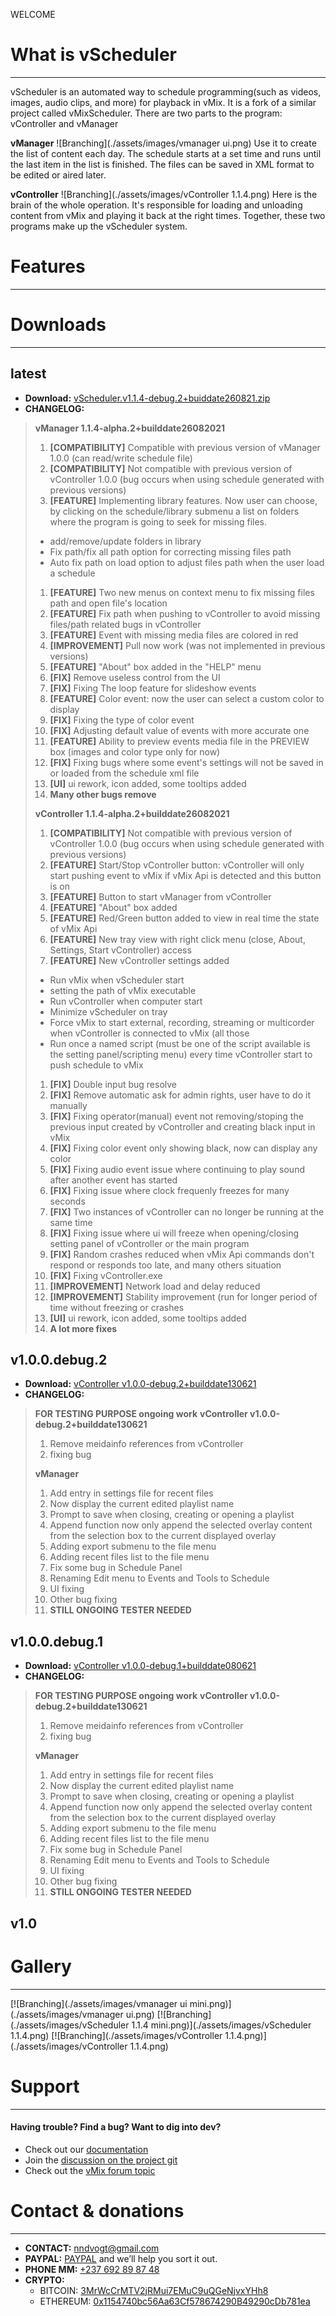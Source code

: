 WELCOME

# What is vScheduler
* * *
vScheduler is an automated way to schedule programming(such as videos, images, audio clips, and more) for playback in vMix. It is a fork of a similar project called vMixScheduler. There are two parts to the program: vController and vManager

**vManager** 
![Branching](./assets/images/vmanager ui.png)
Use it to create the list of content each day. The schedule starts at a set time and runs until the last item in the list is finished. The files can be saved in XML format to be edited or aired later. 

**vController**
![Branching](./assets/images/vController 1.1.4.png)
Here is the brain of the whole operation. It's responsible for loading and unloading content from vMix and playing it back at the right times. Together, these two programs make up the vScheduler system.

# Features
* * *
# Downloads
* * *
## latest
* **Download:** [vScheduler.v1.1.4-debug.2+buiddate260821.zip](https://github.com/237domingo/vScheduler/releases/download/v1.1.4-alpha.2/vScheduler.v1.1.4-debug.2+buiddate260821.zip)
* **CHANGELOG:**
> **vManager 1.1.4-alpha.2+builddate26082021**
> 1. **[COMPATIBILITY]** Compatible with previous version of vManager 1.0.0 (can read/write schedule file)
> 1. **[COMPATIBILITY]** Not compatible with previous version of vController 1.0.0 (bug occurs when using schedule generated with previous versions)
> 1. **[FEATURE]** Implementing library features. Now user can choose, by clicking on the schedule/library submenu a list on folders where the program is going to seek for missing files.
>  - add/remove/update folders in library
>  - Fix path/fix all path option for correcting missing files path
>  - Auto fix path on load option to adjust files path when the user load a schedule
> 1. **[FEATURE]** Two new menus on context menu to fix missing files path and open file's location
> 1. **[FEATURE]** Fix path when pushing to vController to avoid missing files/path related bugs in vController
> 1. **[FEATURE]** Event with missing media files are colored in red
> 1. **[IMPROVEMENT]** Pull now work (was not implemented in previous versions)
> 1. **[FEATURE]** "About" box added in the "HELP" menu
> 1. **[FIX]** Remove useless control from the UI
> 1. **[FIX]** Fixing The loop feature for slideshow events
> 1. **[FEATURE]** Color event: now the user can select a custom color to display
> 1. **[FIX]** Fixing the type of color event
> 1. **[FIX]** Adjusting default value of events with more accurate one
> 1. **[FEATURE]** Ability to preview events media file in the PREVIEW box (images and color type only for now)
> 1. **[FIX]** Fixing bugs where some event's settings will not be saved in or loaded from the schedule xml file
> 1. **[UI]** ui rework, icon added, some tooltips added
> 1. **Many other bugs remove**
> 
> **vController 1.1.4-alpha.2+builddate26082021**
> 1. **[COMPATIBILITY]** Not compatible with previous version of vController 1.0.0 (bug occurs when using schedule generated with previous versions)
> 1. **[FEATURE]**  Start/Stop vController button: vController will only start pushing event to vMix if vMix Api is detected and this button is on
> 1. **[FEATURE]** Button to start vManager from vController
> 1. **[FEATURE]** "About" box added
> 1. **[FEATURE]** Red/Green button added to view in real time the state of vMix Api
> 1. **[FEATURE]** New tray view with right click menu (close, About, Settings, Start vController) access
> 1. **[FEATURE]** New vController settings added
>  - Run vMix when vScheduler start
>  - setting the path of vMix executable
>  - Run vController when computer start
>  - Minimize vScheduler on tray
>  - Force vMix to start external, recording, streaming or multicorder when vController is connected to vMix (all those
>  - Run once a named script (must be one of the script available is the setting panel/scripting menu) every time vController start to push schedule to vMix
> 1. **[FIX]** Double input bug resolve
> 1. **[FIX]** Remove automatic ask for admin rights, user have to do it manually
> 1. **[FIX]** Fixing operator(manual) event not removing/stoping the previous input created by vController and creating black input in vMix
> 1. **[FIX]** Fixing color event only showing black, now can display any color
> 1. **[FIX]** Fixing audio event issue where continuing to play sound after another event has started
> 1. **[FIX]** Fixing issue where clock frequenly freezes for many seconds
> 1. **[FIX]** Two instances of vController can no longer be running at the same time
> 1. **[FIX]** Fixing issue where ui will freeze when opening/closing setting panel  of vController or the main program
> 1. **[FIX]** Random crashes reduced when vMix Api commands don't respond or responds too late, and many others situation
> 1. **[FIX]** Fixing vController.exe 
> 1. **[IMPROVEMENT]** Network load and delay reduced
> 1. **[IMPROVEMENT]** Stability improvement (run for longer period of time without freezing or crashes
> 1. **[UI]** ui rework, icon added, some tooltips added
> 1. **A lot more fixes**

## v1.0.0.debug.2
* **Download:** [vController v1.0.0-debug.2+builddate130621](https://github.com/237domingo/vScheduler/releases/download/v1.0.0-debug.2+builddate130621/vScheduler.zip)
* **CHANGELOG:**
> **FOR TESTING PURPOSE ongoing work**
> **vController v1.0.0-debug.2+builddate130621**
> 1. Remove meidainfo references from vController
> 1. fixing bug
> 
> **vManager**
> 1. Add entry in settings file for recent files
> 1. Now display the current edited playlist name
> 1. Prompt to save when closing, creating or opening a playlist
> 1. Append function now only append the selected overlay content from the selection box to the current displayed overlay
> 1. Adding export submenu to the file menu
> 1. Adding recent files list to the file menu
> 1. Fix some bug in Schedule Panel
> 1. Renaming Edit menu to Events and Tools to Schedule
> 1. UI fixing
> 1. Other bug fixing
> 1. **STILL ONGOING TESTER NEEDED**

## v1.0.0.debug.1
* **Download:** [vController v1.0.0-debug.1+builddate080621](https://github.com/237domingo/vScheduler/releases/download/v1.0.0-debug.1+builddate080621/vScheduler.zip)
* **CHANGELOG:**
> **FOR TESTING PURPOSE ongoing work**
> **vController v1.0.0-debug.2+builddate130621**
> 1. Remove meidainfo references from vController
> 1. fixing bug
> 
> **vManager**
> 1. Add entry in settings file for recent files
> 1. Now display the current edited playlist name
> 1. Prompt to save when closing, creating or opening a playlist
> 1. Append function now only append the selected overlay content from the selection box to the current displayed overlay
> 1. Adding export submenu to the file menu
> 1. Adding recent files list to the file menu
> 1. Fix some bug in Schedule Panel
> 1. Renaming Edit menu to Events and Tools to Schedule
> 1. UI fixing
> 1. Other bug fixing
> 1. **STILL ONGOING TESTER NEEDED**

## v1.0

# Gallery
* * *
[![Branching](./assets/images/vmanager ui mini.png)](./assets/images/vmanager ui.png)
[![Branching](./assets/images/vScheduler 1.1.4 mini.png)](./assets/images/vScheduler 1.1.4.png)
[![Branching](./assets/images/vController 1.1.4.png)](./assets/images/vController 1.1.4.png)

# Support
* * *
#### Having trouble? Find a bug? Want to dig into dev?
* Check out our [documentation](./documentation.html)
* Join the [discussion on the project git](https://github.com/237domingo/vScheduler/discussions)
* Check out the [vMix forum topic](https://forums.vmix.com/posts/t27113-vScheduler---vMixScheduler-Fork)

# Contact & donations
* * *
- **CONTACT:** [nndvogt@gmail.com](mailto:nndvogt@gmail.com)
- **PAYPAL:** [PAYPAL](https://www.paypal.com/donate?hosted_button_id=8KWHCKS3TX54S) and we’ll help you sort it out.
- **PHONE MM:** [+237 692 89 87 48](http://00237692898748)
- **CRYPTO:**
  - BITCOIN: [3MrWcCrMTV2jRMui7EMuC9uQGeNjvxYHh8](http://3MrWcCrMTV2jRMui7EMuC9uQGeNjvxYHh8)
  - ETHEREUM: [0x1154740bc56Aa63Cf578674290B49290cDb781ea](http://0x1154740bc56Aa63Cf578674290B49290cDb781ea)
